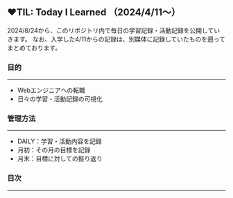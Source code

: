 ## ♥TIL: Today I Learned （2024/4/11〜）
2024/8/24から、このリポジトリ内で毎日の学習記録・活動記録を公開していきます。
なお、入学した4/11からの記録は、別媒体に記録していたものを遡ってまとめております。

### 目的
***
- Webエンジニアへの転職
- 日々の学習・活動記録の可視化

### 管理方法
***
- DAILY：学習・活動内容を記録
- 月初：その月の目標を記録
- 月末：目標に対しての振り返り

### 目次
***
